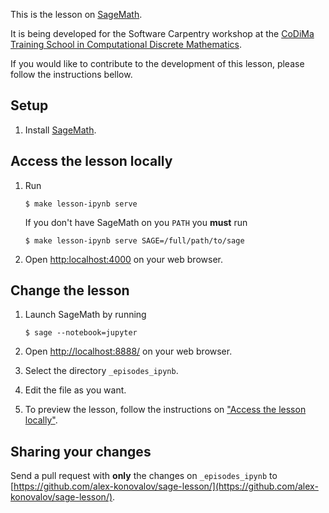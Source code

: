 This is the lesson on [SageMath](SageMath).

It is being developed for the Software Carpentry workshop at the
[CoDiMa Training School in Computational Discrete Mathematics](http://www.codima.ac.uk/).

If you would like to contribute to the development of this lesson,
please follow the instructions bellow.

## Setup

1. Install [SageMath](SageMath).

## Access the lesson locally

1. Run

   ~~~
   $ make lesson-ipynb serve
   ~~~

   If you don't have SageMath on you `PATH` you **must** run

   ~~~
   $ make lesson-ipynb serve SAGE=/full/path/to/sage
   ~~~

2. Open [http:localhost:4000](http:localhost:4000) on your web browser.

## Change the lesson

1. Launch SageMath by running

   ~~~
   $ sage --notebook=jupyter
   ~~~

2. Open [http://localhost:8888/](http://localhost:8888/) on your web browser.

3. Select the directory `_episodes_ipynb`.

4. Edit the file as you want.

5. To preview the lesson, follow the instructions on ["Access the lesson locally"](#access-the-lesson-locally).

## Sharing your changes

Send a pull request with **only** the changes on `_episodes_ipynb`
to [https://github.com/alex-konovalov/sage-lesson/](https://github.com/alex-konovalov/sage-lesson/).

[SageMath]: http://sagemath.org
